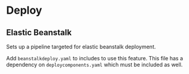 # Deploy 

## Elastic Beanstalk

Sets up a pipeline targeted for elastic beanstalk deployment. 

Add `beanstalkdeploy.yaml` to includes to use this feature. This file has a dependency on `deploycomponents.yaml` which must be included as well. 

